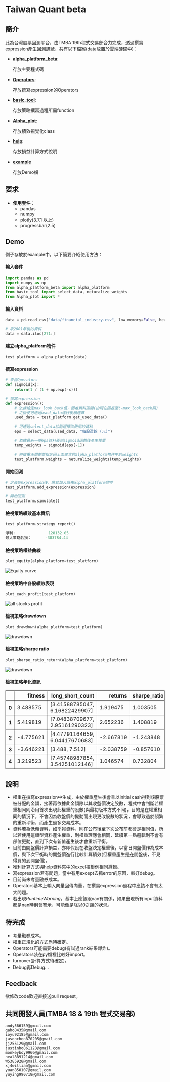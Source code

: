 # Taiwan Quant beta
## 簡介
此為台灣股票回測平台，由TMBA 19th程式交易部合力完成，透過撰寫expression產生回測訊號，共有以下檔案(data放置於雲端硬碟中)：
  * [**alpha_platform_beta**](https://github.com/neal8891214/Alpha_platform/blob/master/alpha_platform_beta.py):
    
	  存放主要程式碼
  * [**Operators**](https://github.com/neal8891214/Alpha_platform/tree/master/Operators):
  
 	  存放撰寫expression的Operators
  * [**basic_tool**](https://github.com/neal8891214/Alpha_platform/blob/master/basic_tool.py):
    
	  存放策略撰寫過程所需function
  * [**Alpha_plot**](https://github.com/neal8891214/Alpha_platform/blob/master/Alpha_plot.py):
  
    存放績效視覺化class
  * [**help**](https://github.com/neal8891214/Alpha_platform/tree/master/help):
  
    存放損益計算方式說明
  * [**example**](https://github.com/neal8891214/Alpha_platform/blob/master/example.ipynb)
   
    存放Demo檔
## 要求
* **使用套件**：
  * pandas
  * numpy
  * plotly(3.7.1 以上)
  * progressbar(2.5)
## Demo
例子存放於example中，以下簡要介紹使用方法：

#### 輸入套件
```python
import pandas as pd
import numpy as np
from alpha_platform_beta import alpha_platform
from basic_tool import select_data, neturalize_weights
from Alpha_plot import *
```

#### 輸入資料
```python
data = pd.read_csv("data/financial_industry.csv", low_memory=False, header=[0, 1], index_col=0)

# 取2001年後的資料
data = data.iloc[271:]
```

#### 建立alpha_platform物件
```python
test_platform = alpha_platform(data)
```

#### 撰寫expression
```python
# 來自Operators
def sigmoid(x):
    return(1 / (1 + np.exp(-x)))

# 撰寫expression
def expression():
    # 依據給定max_look_back值，回推資料區間(由現在回推至t-max_look_back期)
    # 之後便可透過used_data進行後續運算
    used_data = test_platform.get_used_data()

    # 可透過select_data功能選擇欲使用的資料
    eps = select_data(used_data, "每股盈餘 (元)")

    # 依據最新一期eps資料丟到sigmoid函數後產生權重
    temp_weights = sigmoid(eps[-1])
    
    # 將權重正規劃並指定回上面建立的alpha_platform物件中的weights
    test_platform.weights = neturalize_weights(temp_weights)
```

#### 開始回測
```python
# 定義完expression後，將其加入原先alpha_platform物件
test_platform.add_expression(expression)

# 開始回測
test_platform.simulate()
```

#### 檢視策略績效基本資訊
```python
test_platform.strategy_report()

淨利：              128132.05
最大策略虧損：      -383784.44
```

#### 檢視策略權益曲線
```python
plot_equity(alpha_platform=test_platform)
```

![Equity curve](https://i.imgur.com/xEhe5uX.png)

#### 檢視策略中各股績效表現
```python
plot_each_profit(test_platform)
```

![all stocks profit](https://i.imgur.com/80q8gnI.png)

#### 檢視策略drawdown
```python
plot_drawdown(alpha_platform=test_platform)
```

![drawdown](https://i.imgur.com/QVCcmmw.png)

#### 檢視策略sharpe ratio
```python
plot_sharpe_ratio_return(alpha_platform=test_platform)
```

![drawdown](https://i.imgur.com/SHjAGK1.png)

#### 檢視策略年化資訊
<table border="1" class="dataframe">  <thead>    <tr style="text-align: right;">      <th></th>      <th>fitness</th>      <th>long_short_count</th>      <th>returns</th>      <th>sharpe_ratio</th>      <th>turnover</th>      <th>year</th>    </tr>  </thead>  <tbody>    <tr>      <th>0</th>      <td>3.488575</td>      <td>[3.41588785047, 6.16822429907]</td>      <td>1.919475</td>      <td>1.003505</td>      <td>0.158828</td>      <td>2001</td>    </tr>    <tr>      <th>1</th>      <td>5.419819</td>      <td>[7.04838709677, 2.95161290323]</td>      <td>2.652236</td>      <td>1.408819</td>      <td>0.179206</td>      <td>2002</td>    </tr>    <tr>      <th>2</th>      <td>-4.775621</td>      <td>[4.47791164659, 6.04417670683]</td>      <td>-2.667819</td>      <td>-1.243848</td>      <td>0.180980</td>      <td>2003</td>    </tr>    <tr>      <th>3</th>      <td>-3.646221</td>      <td>[3.488, 7.512]</td>      <td>-2.038759</td>      <td>-0.857610</td>      <td>0.112787</td>      <td>2004</td>    </tr>    <tr>      <th>4</th>      <td>3.219523</td>      <td>[7.45748987854, 3.54251012146]</td>      <td>1.046574</td>      <td>0.732804</td>      <td>0.054220</td>      <td>2005</td>    </tr>  </tbody></table>

## 說明
* 權重在撰寫expression中生成，由於權重產生後會乘以initial cash得到該股票被分配的金額，接著再依據此金額除以其收盤價決定股數，程式中會判斷若權重相同則沿用首次出現此權重的股數(與最初版本方式不同)，目的是在權重相同的情況下，不會因為收盤價的變動而出現更改股數的狀況，會導致過於頻繁的重新平衡，而產生過多交易成本。
* 資料若為低頻資料，如季報資料，則在公布後至下次公布前都會是相同值，所以若使用這類型資料產生權重，則權重理應會相同，延續第一點邏輯則不會有部位更動，直到下次有新值產生後才會重新平衡。
* 目前由開盤價計算損益，亦即假設在收盤決定權重後，以當日開盤價作為成本價，與下次平衡時的開盤價進行比較計算績效(但權重產生是在開盤後，不見得買的到開盤價)。
* 獲利計算方式與help資料夾中的[excel檔](https://github.com/neal8891214/Alpha_platform/tree/master/help)舉例相同邏輯。
* 寫expression若有問題，當中有用except去抓error的原因，較好debug。
* 目前尚未考量融券成本。
* Operators基本上輸入向量回傳向量，在撰寫expression過程中應該不會有太大問題。
* 若出現*RuntimeWarning*，基本上應該跟nan有關係，如果出現所有input資料都是nan時則會警示，可能像是除以0之類的狀況。

## 待完成
* 考量融券成本。
* 權重正規化的方式尚待確定。
* Operators可能需要debug(有試過rank結果爆炸)。
* Operators裝在py檔裡比較好import。
* turnover(計算方式待確定)。
* Debug再Debug...

## Feedback
欲修改code歡迎直接送pull request。

## 共同開發人員(TMBA 18 & 19th 程式交易部)
	andy566159@gmail.com
	gaho8435@gmail.com
	ioyu92185@gmail.com 
	jasonchen870205@gmail.com
	jj255129@gmail.com
	justinho861128@gmail.com
	monkeyboy9966@gmail.com
	neal8891214@gmail.com
	W5385928@gmail.com
	xj4william@gmail.com
	yuan850107@gmail.com
	yuying990718@gmail.com
